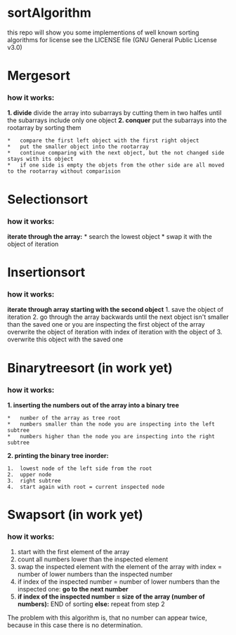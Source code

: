 # sortAlgorithm
this repo will show you some implementions of well known sorting algorithms
for license see the LICENSE file (GNU General Public License v3.0)

# Mergesort

### how it works:
**1. divide**
	divide the array into subarrays by cutting them in two halfes until the subarrays include only one object
**2. conquer**
	put the subarrays into the rootarray by sorting them
	
	*	compare the first left object with the first right object
	*	put the smaller object into the rootarray
	*	continue comparing with the next object, but the not changed side stays with its object
	*	if one side is empty the objets from the other side are all moved to the rootarray without comparision
	
# Selectionsort

### how it works:

**iterate through the array:**
	*	search the lowest object
	*	swap it with the object of iteration

# Insertionsort

### how it works:

**iterate through array starting with the second object**
	1.	save the object of iteration
	2.	go through the array backwards until the next object isn't smaller than the saved one or you are inspecting the first object of the array
			overwrite the object of iteration with index of iteration with the object of
	3.	overwrite this object with the saved one
		
# Binarytreesort (in work yet)

### how it works:
**1. inserting the numbers out of the array into a binary tree**

	*	number of the array as tree root
	*	numbers smaller than the node you are inspecting into the left subtree
	*	numbers higher than the node you are inspecting into the right subtree
**2. printing the binary tree inorder:**

	1.	lowest node of the left side from the root
	2.	upper node
	3.	right subtree
	4.	start again with root = current inspected node

# Swapsort (in work yet)

### how it works:
1. start with the first element of the array
2. count all numbers lower than the inspected element
3. swap the inspected element with the element of the array with index = number of lower numbers than the inspected number
4. if index of the inspected number = number of lower numbers than the inspected one: **go to the next number** 
5. **if index of the inspected number = size of the array (number of numbers):** END of sorting **else:** repeat from step 2

The problem with this algorithm is, that no number can appear twice, because in this case there is no determination.


